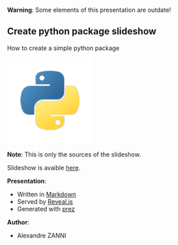 **Warning**: Some elements of this presentation are outdate!

## Create python package slideshow

How to create a simple python package

![python logo](images/python-icon.png)

**Note**: This is only the sources of the slideshow.

Slideshow is avaible [here][slideshow].

**Presentation**:
- Written in [Markdown][markdown]
- Served by [Reveal.js][revealjs]
- Generated with [prez][prez]

**Author**:
- Alexandre ZANNI

[slideshow]:https://noraj.github.io/Create-python-package-presentation/
[revealjs]:http://lab.hakim.se/reveal-js/#/
[markdown]:https://daringfireball.net/projects/markdown/basics
[prez]:https://github.com/byteclubfr/prez "A Reveal.js slideshow generator"

